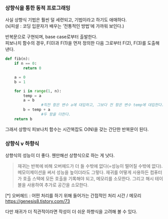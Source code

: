 ### 상향식을 통한 동적 프로그래밍
사실 상향식 기법은 훨씬 덜 세련되고, 기법이라고 하기도 애매하다.  
(뇌피셜 : 코딩 입문자가 배우는 ’전통적인 방법’에 가까워 보인다.)

반복문으로 구현되며, base case로부터 출발한다.  
피보나치 함수의 경우, F(0)과 F(1)을 먼저 정의한 다음 그로부터 F(2), F(3)를 도출해 낸다. 

```python
def fib(n):
	if n == 0:
		return 0

	a = 0
	b = 1

	for i in range(1, n):
		temp = a 
		a = b 
				#직전 항은 변수 a에 대입하고, 그보다 전 항은 변수 temp에 대입한다.
		b = temp + a
				#두 항을 더한다.
	return b
```

그래서 상향식 피보나치 함수는 시간복잡도 O(N)을 갖는 간단한 반복문이 된다.

### 상향식 v 하향식
상향식의 성능이 더 좋다. 웬만해선 상향식으로 하는 게 낫다.  

> 재귀는 반복에 비해 오버헤드가 더 들 수밖에 없다(=성능이 떨어질 수밖에 없다).
메모이제이션을 써서 성능을 높이더라도 그렇다.
재귀를 어떻게 사용하든 컴퓨터가 호출 스택에 모든 호출을 기록해야 되고, 메모리를 소모한다.
그리고 해시 테이블을 사용하여 추가로 공간을 소모한다.


[*] 오버헤드 : 어떤 처리를 하기 위해 들어가는 간접적인 처리 시간 / 메모리  
https://genesis8.tistory.com/73


다만 재귀가 더 직관적이라면 작성이 더 쉬운 하향식을 고려해 볼 수 있다.
